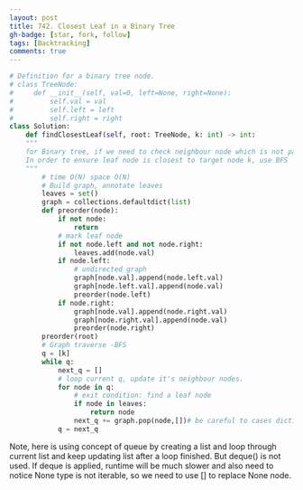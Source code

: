 ```yaml
---
layout: post
title: 742. Closest Leaf in a Binary Tree
gh-badge: [star, fork, follow]
tags: [Backtracking]
comments: true
---
```



```python
# Definition for a binary tree node.
# class TreeNode:
#     def __init__(self, val=0, left=None, right=None):
#         self.val = val
#         self.left = left
#         self.right = right
class Solution:
    def findClosestLeaf(self, root: TreeNode, k: int) -> int:
    """
    for Binary tree, if we need to check neighbour node which is not parent- children relationship, we probably need to convert binary tree to undirected graph. 
    In order to ensure leaf node is closest to target node k, use BFS  
    """
        # time O(N) space O(N)
        # Build graph, annotate leaves
        leaves = set()
        graph = collections.defaultdict(list)
        def preorder(node):
            if not node:
                return 
            # mark leaf node
            if not node.left and not node.right:
                leaves.add(node.val)
            if node.left:
                # undirected graph 
                graph[node.val].append(node.left.val)
                graph[node.left.val].append(node.val)
                preorder(node.left)
            if node.right: 
                graph[node.val].append(node.right.val)
                graph[node.right.val].append(node.val)
                preorder(node.right)
        preorder(root)
        # Graph traverse -BFS
        q = [k]
        while q:
            next_q = [] 
            # loop current q, update it's neighbour nodes.
            for node in q:
                # exit condition: find a leaf node
                if node in leaves:
                    return node
                next_q += graph.pop(node,[])# be careful to cases dictionary.pop(key) returns None
            q = next_q 
```
Note, here is using concept of queue by creating a list and loop through current list and keep updating list after a loop finished.  But deque() is not used. If deque is applied, runtime will be much slower and also need to notice None type is not iterable, so we need to use [] to replace None node.